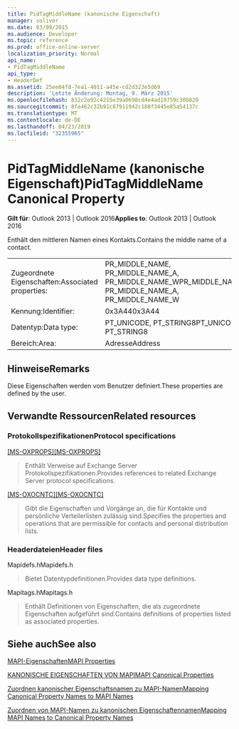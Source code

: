 ```yaml
---
title: PidTagMiddleName (kanonische Eigenschaft)
manager: soliver
ms.date: 03/09/2015
ms.audience: Developer
ms.topic: reference
ms.prod: office-online-server
localization_priority: Normal
api_name:
- PidTagMiddleName
api_type:
- HeaderDef
ms.assetid: 25ee04fd-7ea1-4011-a45e-cd2d323e5d69
description: 'Letzte Änderung: Montag, 9. März 2015'
ms.openlocfilehash: 832c2e92c4215e39a0698cd4e4ad19759c30b820
ms.sourcegitcommit: 8fe462c32b91c87911942c188f3445e85a54137c
ms.translationtype: MT
ms.contentlocale: de-DE
ms.lasthandoff: 04/23/2019
ms.locfileid: "32355965"
---
```

# <a name="pidtagmiddlename-canonical-property"></a><span data-ttu-id="bcb00-103">PidTagMiddleName (kanonische Eigenschaft)</span><span class="sxs-lookup"><span data-stu-id="bcb00-103">PidTagMiddleName Canonical Property</span></span>

  
  
<span data-ttu-id="bcb00-104">**Gilt für**: Outlook 2013 | Outlook 2016</span><span class="sxs-lookup"><span data-stu-id="bcb00-104">**Applies to**: Outlook 2013 | Outlook 2016</span></span> 
  
<span data-ttu-id="bcb00-105">Enthält den mittleren Namen eines Kontakts.</span><span class="sxs-lookup"><span data-stu-id="bcb00-105">Contains the middle name of a contact.</span></span>
  
|||
|:-----|:-----|
|<span data-ttu-id="bcb00-106">Zugeordnete Eigenschaften:</span><span class="sxs-lookup"><span data-stu-id="bcb00-106">Associated properties:</span></span>  <br/> |<span data-ttu-id="bcb00-107">PR_MIDDLE_NAME, PR_MIDDLE_NAME_A, PR_MIDDLE_NAME_W</span><span class="sxs-lookup"><span data-stu-id="bcb00-107">PR_MIDDLE_NAME, PR_MIDDLE_NAME_A, PR_MIDDLE_NAME_W</span></span>  <br/> |
|<span data-ttu-id="bcb00-108">Kennung:</span><span class="sxs-lookup"><span data-stu-id="bcb00-108">Identifier:</span></span>  <br/> |<span data-ttu-id="bcb00-109">0x3A44</span><span class="sxs-lookup"><span data-stu-id="bcb00-109">0x3A44</span></span>  <br/> |
|<span data-ttu-id="bcb00-110">Datentyp:</span><span class="sxs-lookup"><span data-stu-id="bcb00-110">Data type:</span></span>  <br/> |<span data-ttu-id="bcb00-111">PT_UNICODE, PT_STRING8</span><span class="sxs-lookup"><span data-stu-id="bcb00-111">PT_UNICODE, PT_STRING8</span></span>  <br/> |
|<span data-ttu-id="bcb00-112">Bereich:</span><span class="sxs-lookup"><span data-stu-id="bcb00-112">Area:</span></span>  <br/> |<span data-ttu-id="bcb00-113">Adresse</span><span class="sxs-lookup"><span data-stu-id="bcb00-113">Address</span></span>  <br/> |
   
## <a name="remarks"></a><span data-ttu-id="bcb00-114">Hinweise</span><span class="sxs-lookup"><span data-stu-id="bcb00-114">Remarks</span></span>

<span data-ttu-id="bcb00-115">Diese Eigenschaften werden vom Benutzer definiert.</span><span class="sxs-lookup"><span data-stu-id="bcb00-115">These properties are defined by the user.</span></span>
  
## <a name="related-resources"></a><span data-ttu-id="bcb00-116">Verwandte Ressourcen</span><span class="sxs-lookup"><span data-stu-id="bcb00-116">Related resources</span></span>

### <a name="protocol-specifications"></a><span data-ttu-id="bcb00-117">Protokollspezifikationen</span><span class="sxs-lookup"><span data-stu-id="bcb00-117">Protocol specifications</span></span>

<span data-ttu-id="bcb00-118">[[MS-OXPROPS]](https://msdn.microsoft.com/library/f6ab1613-aefe-447d-a49c-18217230b148%28Office.15%29.aspx)</span><span class="sxs-lookup"><span data-stu-id="bcb00-118">[[MS-OXPROPS]](https://msdn.microsoft.com/library/f6ab1613-aefe-447d-a49c-18217230b148%28Office.15%29.aspx)</span></span>
  
> <span data-ttu-id="bcb00-119">Enthält Verweise auf Exchange Server Protokollspezifikationen.</span><span class="sxs-lookup"><span data-stu-id="bcb00-119">Provides references to related Exchange Server protocol specifications.</span></span>
    
<span data-ttu-id="bcb00-120">[[MS-OXOCNTC]](https://msdn.microsoft.com/library/9b636532-9150-4836-9635-9c9b756c9ccf%28Office.15%29.aspx)</span><span class="sxs-lookup"><span data-stu-id="bcb00-120">[[MS-OXOCNTC]](https://msdn.microsoft.com/library/9b636532-9150-4836-9635-9c9b756c9ccf%28Office.15%29.aspx)</span></span>
  
> <span data-ttu-id="bcb00-121">Gibt die Eigenschaften und Vorgänge an, die für Kontakte und persönliche Verteilerlisten zulässig sind.</span><span class="sxs-lookup"><span data-stu-id="bcb00-121">Specifies the properties and operations that are permissible for contacts and personal distribution lists.</span></span>
    
### <a name="header-files"></a><span data-ttu-id="bcb00-122">Headerdateien</span><span class="sxs-lookup"><span data-stu-id="bcb00-122">Header files</span></span>

<span data-ttu-id="bcb00-123">Mapidefs.h</span><span class="sxs-lookup"><span data-stu-id="bcb00-123">Mapidefs.h</span></span>
  
> <span data-ttu-id="bcb00-124">Bietet Datentypdefinitionen.</span><span class="sxs-lookup"><span data-stu-id="bcb00-124">Provides data type definitions.</span></span>
    
<span data-ttu-id="bcb00-125">Mapitags.h</span><span class="sxs-lookup"><span data-stu-id="bcb00-125">Mapitags.h</span></span>
  
> <span data-ttu-id="bcb00-126">Enthält Definitionen von Eigenschaften, die als zugeordnete Eigenschaften aufgeführt sind.</span><span class="sxs-lookup"><span data-stu-id="bcb00-126">Contains definitions of properties listed as associated properties.</span></span>
    
## <a name="see-also"></a><span data-ttu-id="bcb00-127">Siehe auch</span><span class="sxs-lookup"><span data-stu-id="bcb00-127">See also</span></span>



[<span data-ttu-id="bcb00-128">MAPI-Eigenschaften</span><span class="sxs-lookup"><span data-stu-id="bcb00-128">MAPI Properties</span></span>](mapi-properties.md)
  
[<span data-ttu-id="bcb00-129">KANONISCHE EIGENSCHAFTEN VON MAPI</span><span class="sxs-lookup"><span data-stu-id="bcb00-129">MAPI Canonical Properties</span></span>](mapi-canonical-properties.md)
  
[<span data-ttu-id="bcb00-130">Zuordnen kanonischer Eigenschaftsnamen zu MAPI-Namen</span><span class="sxs-lookup"><span data-stu-id="bcb00-130">Mapping Canonical Property Names to MAPI Names</span></span>](mapping-canonical-property-names-to-mapi-names.md)
  
[<span data-ttu-id="bcb00-131">Zuordnen von MAPI-Namen zu kanonischen Eigenschaftennamen</span><span class="sxs-lookup"><span data-stu-id="bcb00-131">Mapping MAPI Names to Canonical Property Names</span></span>](mapping-mapi-names-to-canonical-property-names.md)

